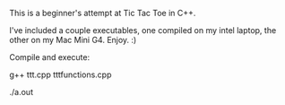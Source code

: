 This is a beginner's attempt at Tic Tac Toe in C++. 

I've included a couple executables, one compiled on my intel laptop, the other on my Mac Mini G4. Enjoy. :)

Compile and execute: 

g++ ttt.cpp tttfunctions.cpp

./a.out

